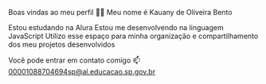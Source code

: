 Boas vindas ao meu perfil 💙💙 
Meu nome é Kauany de Oliveira Bento 

Estou estudando na Alura
Estou me desenvolvendo na linguagem JavaScript
Utilizo esse espaço para minha organização e compartilhamento dos meu projetos desenvolvidos

Você pode entrar em contato comigo 📫
00001088704694sp@al.educacao.sp.gov.br

